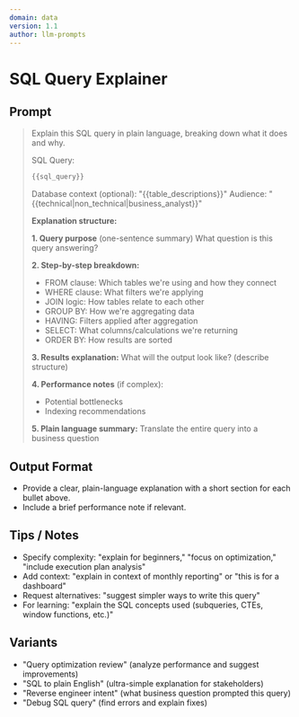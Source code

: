 ```yaml
---
domain: data
version: 1.1
author: llm-prompts
---
```


# SQL Query Explainer

## Prompt
> Explain this SQL query in plain language, breaking down what it does and why.
>
> SQL Query:
> ```sql
> {{sql_query}}
> ```
>
> Database context (optional): "{{table_descriptions}}"
> Audience: "{{technical|non_technical|business_analyst}}"
>
> **Explanation structure:**
>
> **1. Query purpose** (one-sentence summary)
> What question is this query answering?
>
> **2. Step-by-step breakdown:**
> - FROM clause: Which tables we're using and how they connect
> - WHERE clause: What filters we're applying
> - JOIN logic: How tables relate to each other
> - GROUP BY: How we're aggregating data
> - HAVING: Filters applied after aggregation
> - SELECT: What columns/calculations we're returning
> - ORDER BY: How results are sorted
>
> **3. Results explanation:**
> What will the output look like? (describe structure)
>
> **4. Performance notes** (if complex):
> - Potential bottlenecks
> - Indexing recommendations
>
> **5. Plain language summary:**
> Translate the entire query into a business question

## Output Format
- Provide a clear, plain-language explanation with a short section for each bullet above.
- Include a brief performance note if relevant.

## Tips / Notes
- Specify complexity: "explain for beginners," "focus on optimization," "include execution plan analysis"
- Add context: "explain in context of monthly reporting" or "this is for a dashboard"
- Request alternatives: "suggest simpler ways to write this query"
- For learning: "explain the SQL concepts used (subqueries, CTEs, window functions, etc.)"

## Variants
- "Query optimization review" (analyze performance and suggest improvements)
- "SQL to plain English" (ultra-simple explanation for stakeholders)
- "Reverse engineer intent" (what business question prompted this query)
- "Debug SQL query" (find errors and explain fixes)
